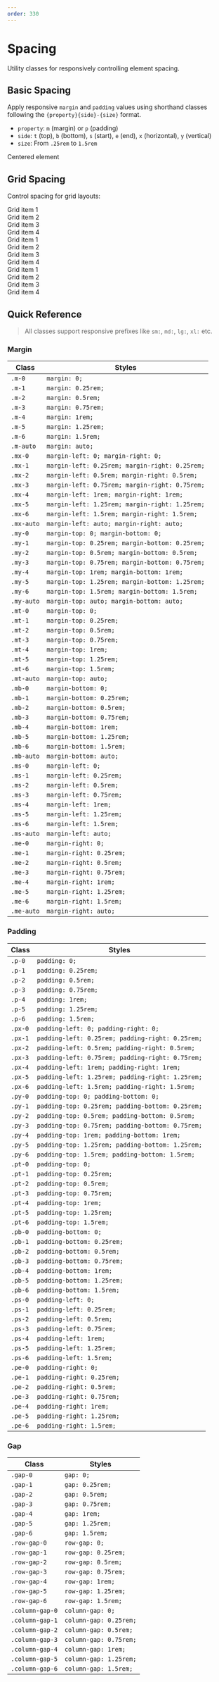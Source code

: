 ```yaml
---
order: 330
---
```


# Spacing

Utility classes for responsively controlling element spacing.

## Basic Spacing

Apply responsive `margin` and `padding` values using shorthand classes following the `{property}{side}-{size}` format.

- `property`: `m` (margin) or `p` (padding)
- `side`: `t` (top), `b` (bottom), `s` (start), `e` (end), `x` (horizontal), `y` (vertical)
- `size`: From `.25rem` to `1.5rem`

<Story title="Basic Spacing">
<div class="demo-spacing p-4">
  <div class="mx-auto p-2" style="width: 200px;">
    Centered element
  </div>
</div>
</Story>

<!--
Negative margins are also supported (prepend `n` before size):

<Story title="Negative Spacing">
<div class="demo-spacing text-center p-4">
  <div class="mt-n4" style="width: 200px;">
    Block Element
  </div>
</div>
</Story>

**Note**: Negative margins are disabled by default. Enable via `$enable-negative-margins` in `src/scss/_variables.scss`.
-->

## Grid Spacing

Control spacing for grid layouts:

<Story title="Grid Gutter">
<div class="demo-grid grid gap-3 p-4">
  <div class="p-2 g-col-6">Grid item 1</div>
  <div class="p-2 g-col-6">Grid item 2</div>
  <div class="p-2 g-col-6">Grid item 3</div>
  <div class="p-2 g-col-6">Grid item 4</div>
</div>
</Story>

<Story title="Row Gutter">
<div class="demo-grid grid gap-0 row-gap-3 p-4">
  <div class="p-2 g-col-6">Grid item 1</div>
  <div class="p-2 g-col-6">Grid item 2</div>
  <div class="p-2 g-col-6">Grid item 3</div>
  <div class="p-2 g-col-6">Grid item 4</div>
</div>
</Story>

<Story title="Column Gutter">
<div class="demo-grid grid gap-0 column-gap-3 p-4">
  <div class="p-2 g-col-6">Grid item 1</div>
  <div class="p-2 g-col-6">Grid item 2</div>
  <div class="p-2 g-col-6">Grid item 3</div>
  <div class="p-2 g-col-6">Grid item 4</div>
</div>
</Story>

## Quick Reference

> All classes support responsive prefixes like `sm:`, `md:`, `lg:`, `xl:` etc.

### Margin

| Class      | Styles                                         |
| ---------- | ---------------------------------------------- |
| `.m-0`     | `margin: 0;`                                   |
| `.m-1`     | `margin: 0.25rem;`                             |
| `.m-2`     | `margin: 0.5rem;`                              |
| `.m-3`     | `margin: 0.75rem;`                             |
| `.m-4`     | `margin: 1rem;`                                |
| `.m-5`     | `margin: 1.25rem;`                             |
| `.m-6`     | `margin: 1.5rem;`                              |
| `.m-auto`  | `margin: auto;`                                |
| `.mx-0`    | `margin-left: 0; margin-right: 0;`             |
| `.mx-1`    | `margin-left: 0.25rem; margin-right: 0.25rem;` |
| `.mx-2`    | `margin-left: 0.5rem; margin-right: 0.5rem;`   |
| `.mx-3`    | `margin-left: 0.75rem; margin-right: 0.75rem;` |
| `.mx-4`    | `margin-left: 1rem; margin-right: 1rem;`       |
| `.mx-5`    | `margin-left: 1.25rem; margin-right: 1.25rem;` |
| `.mx-6`    | `margin-left: 1.5rem; margin-right: 1.5rem;`   |
| `.mx-auto` | `margin-left: auto; margin-right: auto;`       |
| `.my-0`    | `margin-top: 0; margin-bottom: 0;`             |
| `.my-1`    | `margin-top: 0.25rem; margin-bottom: 0.25rem;` |
| `.my-2`    | `margin-top: 0.5rem; margin-bottom: 0.5rem;`   |
| `.my-3`    | `margin-top: 0.75rem; margin-bottom: 0.75rem;` |
| `.my-4`    | `margin-top: 1rem; margin-bottom: 1rem;`       |
| `.my-5`    | `margin-top: 1.25rem; margin-bottom: 1.25rem;` |
| `.my-6`    | `margin-top: 1.5rem; margin-bottom: 1.5rem;`   |
| `.my-auto` | `margin-top: auto; margin-bottom: auto;`       |
| `.mt-0`    | `margin-top: 0;`                               |
| `.mt-1`    | `margin-top: 0.25rem;`                         |
| `.mt-2`    | `margin-top: 0.5rem;`                          |
| `.mt-3`    | `margin-top: 0.75rem;`                         |
| `.mt-4`    | `margin-top: 1rem;`                            |
| `.mt-5`    | `margin-top: 1.25rem;`                         |
| `.mt-6`    | `margin-top: 1.5rem;`                          |
| `.mt-auto` | `margin-top: auto;`                            |
| `.mb-0`    | `margin-bottom: 0;`                            |
| `.mb-1`    | `margin-bottom: 0.25rem;`                      |
| `.mb-2`    | `margin-bottom: 0.5rem;`                       |
| `.mb-3`    | `margin-bottom: 0.75rem;`                      |
| `.mb-4`    | `margin-bottom: 1rem;`                         |
| `.mb-5`    | `margin-bottom: 1.25rem;`                      |
| `.mb-6`    | `margin-bottom: 1.5rem;`                       |
| `.mb-auto` | `margin-bottom: auto;`                         |
| `.ms-0`    | `margin-left: 0;`                              |
| `.ms-1`    | `margin-left: 0.25rem;`                        |
| `.ms-2`    | `margin-left: 0.5rem;`                         |
| `.ms-3`    | `margin-left: 0.75rem;`                        |
| `.ms-4`    | `margin-left: 1rem;`                           |
| `.ms-5`    | `margin-left: 1.25rem;`                        |
| `.ms-6`    | `margin-left: 1.5rem;`                         |
| `.ms-auto` | `margin-left: auto;`                           |
| `.me-0`    | `margin-right: 0;`                             |
| `.me-1`    | `margin-right: 0.25rem;`                       |
| `.me-2`    | `margin-right: 0.5rem;`                        |
| `.me-3`    | `margin-right: 0.75rem;`                       |
| `.me-4`    | `margin-right: 1rem;`                          |
| `.me-5`    | `margin-right: 1.25rem;`                       |
| `.me-6`    | `margin-right: 1.5rem;`                        |
| `.me-auto` | `margin-right: auto;`                          |

### Padding

| Class   | Styles                                           |
| ------- | ------------------------------------------------ |
| `.p-0`  | `padding: 0;`                                    |
| `.p-1`  | `padding: 0.25rem;`                              |
| `.p-2`  | `padding: 0.5rem;`                               |
| `.p-3`  | `padding: 0.75rem;`                              |
| `.p-4`  | `padding: 1rem;`                                 |
| `.p-5`  | `padding: 1.25rem;`                              |
| `.p-6`  | `padding: 1.5rem;`                               |
| `.px-0` | `padding-left: 0; padding-right: 0;`             |
| `.px-1` | `padding-left: 0.25rem; padding-right: 0.25rem;` |
| `.px-2` | `padding-left: 0.5rem; padding-right: 0.5rem;`   |
| `.px-3` | `padding-left: 0.75rem; padding-right: 0.75rem;` |
| `.px-4` | `padding-left: 1rem; padding-right: 1rem;`       |
| `.px-5` | `padding-left: 1.25rem; padding-right: 1.25rem;` |
| `.px-6` | `padding-left: 1.5rem; padding-right: 1.5rem;`   |
| `.py-0` | `padding-top: 0; padding-bottom: 0;`             |
| `.py-1` | `padding-top: 0.25rem; padding-bottom: 0.25rem;` |
| `.py-2` | `padding-top: 0.5rem; padding-bottom: 0.5rem;`   |
| `.py-3` | `padding-top: 0.75rem; padding-bottom: 0.75rem;` |
| `.py-4` | `padding-top: 1rem; padding-bottom: 1rem;`       |
| `.py-5` | `padding-top: 1.25rem; padding-bottom: 1.25rem;` |
| `.py-6` | `padding-top: 1.5rem; padding-bottom: 1.5rem;`   |
| `.pt-0` | `padding-top: 0;`                                |
| `.pt-1` | `padding-top: 0.25rem;`                          |
| `.pt-2` | `padding-top: 0.5rem;`                           |
| `.pt-3` | `padding-top: 0.75rem;`                          |
| `.pt-4` | `padding-top: 1rem;`                             |
| `.pt-5` | `padding-top: 1.25rem;`                          |
| `.pt-6` | `padding-top: 1.5rem;`                           |
| `.pb-0` | `padding-bottom: 0;`                             |
| `.pb-1` | `padding-bottom: 0.25rem;`                       |
| `.pb-2` | `padding-bottom: 0.5rem;`                        |
| `.pb-3` | `padding-bottom: 0.75rem;`                       |
| `.pb-4` | `padding-bottom: 1rem;`                          |
| `.pb-5` | `padding-bottom: 1.25rem;`                       |
| `.pb-6` | `padding-bottom: 1.5rem;`                        |
| `.ps-0` | `padding-left: 0;`                               |
| `.ps-1` | `padding-left: 0.25rem;`                         |
| `.ps-2` | `padding-left: 0.5rem;`                          |
| `.ps-3` | `padding-left: 0.75rem;`                         |
| `.ps-4` | `padding-left: 1rem;`                            |
| `.ps-5` | `padding-left: 1.25rem;`                         |
| `.ps-6` | `padding-left: 1.5rem;`                          |
| `.pe-0` | `padding-right: 0;`                              |
| `.pe-1` | `padding-right: 0.25rem;`                        |
| `.pe-2` | `padding-right: 0.5rem;`                         |
| `.pe-3` | `padding-right: 0.75rem;`                        |
| `.pe-4` | `padding-right: 1rem;`                           |
| `.pe-5` | `padding-right: 1.25rem;`                        |
| `.pe-6` | `padding-right: 1.5rem;`                         |

### Gap

| Class           | Styles                 |
| --------------- | ---------------------- |
| `.gap-0`        | `gap: 0;`              |
| `.gap-1`        | `gap: 0.25rem;`        |
| `.gap-2`        | `gap: 0.5rem;`         |
| `.gap-3`        | `gap: 0.75rem;`        |
| `.gap-4`        | `gap: 1rem;`           |
| `.gap-5`        | `gap: 1.25rem;`        |
| `.gap-6`        | `gap: 1.5rem;`         |
| `.row-gap-0`    | `row-gap: 0;`          |
| `.row-gap-1`    | `row-gap: 0.25rem;`    |
| `.row-gap-2`    | `row-gap: 0.5rem;`     |
| `.row-gap-3`    | `row-gap: 0.75rem;`    |
| `.row-gap-4`    | `row-gap: 1rem;`       |
| `.row-gap-5`    | `row-gap: 1.25rem;`    |
| `.row-gap-6`    | `row-gap: 1.5rem;`     |
| `.column-gap-0` | `column-gap: 0;`       |
| `.column-gap-1` | `column-gap: 0.25rem;` |
| `.column-gap-2` | `column-gap: 0.5rem;`  |
| `.column-gap-3` | `column-gap: 0.75rem;` |
| `.column-gap-4` | `column-gap: 1rem;`    |
| `.column-gap-5` | `column-gap: 1.25rem;` |
| `.column-gap-6` | `column-gap: 1.5rem;`  |
